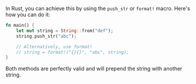 In Rust, you can achieve this by using the `push_str` or `format!` macro. Here's how you can do it:

```rust
fn main() {
    let mut string = String::from("def");
    string.push_str("abc");

    // Alternatively, use format!
    // string = format!("{}{}", "abc", string);
}
```

Both methods are perfectly valid and will prepend the string with another string.
